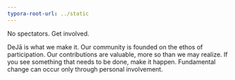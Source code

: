 ```yaml
---
typora-root-url: ../static
---
```


No spectators. Get involved.

DeJā is what we make it. Our community is founded on the ethos of participation.  Our contributions are valuable, more so than we may realize. If you see something that needs to be done, make it happen.   Fundamental change can occur only through personal involvement.

